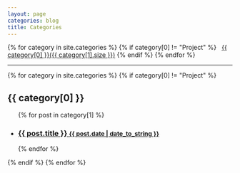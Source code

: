 ```yaml
---
layout: page
categories: blog
title: Categories
---
```


<div class="page">
  <span>
    {% for category in site.categories %}
      {% if category[0] != "Project" %}
        &nbsp;&nbsp;<a href="#{{ category[0] | slugify }}">{{ category[0] }}({{ category[1].size }})</a>
      {% endif %}
    {% endfor %}
  </span>
  
  <hr/>
  
  {% for category in site.categories %}
    {% if category[0] != "Project" %}
      <h2 id="{{ category[0] | slugify }}">{{ category[0] }}</h2>
      <ul class="related-posts">
        {% for post in category[1] %}
          <li>
            <h3>
              <a href="{{ site.baseurl }}{{ post.url }}">
                {{ post.title }}
                <small>{{ post.date | date_to_string }}</small>
              </a>
            </h3>
          </li>
        {% endfor %}
      </ul>
     {% endif %}
  {% endfor %}
</div>
